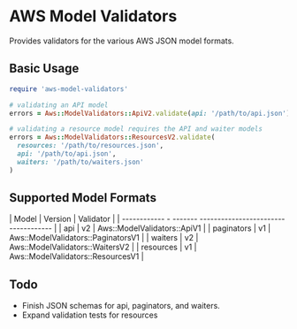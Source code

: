 # AWS Model Validators

Provides validators for the various AWS JSON model formats.

## Basic Usage

```ruby
require 'aws-model-validators'

# validating an API model
errors = Aws::ModelValidators::ApiV2.validate(api: '/path/to/api.json')

# validating a resource model requires the API and waiter models
errors = Aws::ModelValidators::ResourcesV2.validate(
  resources: '/path/to/resources.json',
  api: '/path/to/api.json',
  waiters: '/path/to/waiters.json'
)
```

## Supported Model Formats

| Model        | Version | Validator                          |
| ------------ - ------- ------------------------------------ |
| api          | v2      | Aws::ModelValidators::ApiV1        |
| paginators   | v1      | Aws::ModelValidators::PaginatorsV1 |
| waiters      | v2      | Aws::ModelValidators::WaitersV2    |
| resources    | v1      | Aws::ModelValidators::ResourcesV1  |

## Todo

* Finish JSON schemas for api, paginators, and waiters.
* Expand validation tests for resources

